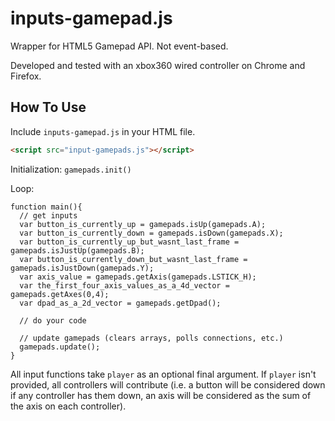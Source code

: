 # inputs-gamepad.js
Wrapper for HTML5 Gamepad API. Not event-based.

Developed and tested with an xbox360 wired controller on Chrome and Firefox.

## How To Use
Include `inputs-gamepad.js` in your HTML file.
```HTML
<script src="input-gamepads.js"></script>
```
Initialization: `gamepads.init()`

Loop:
```JS
function main(){
  // get inputs
  var button_is_currently_up = gamepads.isUp(gamepads.A);
  var button_is_currently_down = gamepads.isDown(gamepads.X);
  var button_is_currently_up_but_wasnt_last_frame = gamepads.isJustUp(gamepads.B);
  var button_is_currently_down_but_wasnt_last_frame = gamepads.isJustDown(gamepads.Y);
  var axis_value = gamepads.getAxis(gamepads.LSTICK_H);
  var the_first_four_axis_values_as_a_4d_vector = gamepads.getAxes(0,4);
  var dpad_as_a_2d_vector = gamepads.getDpad();
  
  // do your code
  
  // update gamepads (clears arrays, polls connections, etc.)
  gamepads.update();
}
```

All input functions take `player` as an optional final argument. If `player` isn't provided, all controllers will contribute (i.e. a button will be considered down if any controller has them down, an axis will be considered as the sum of the axis on each controller).
